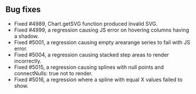 ## Bug fixes 
- Fixed #4989, Chart.getSVG function produced invalid SVG.
- Fixed #4999, a regression causing JS error on hovering columns having a shadow.
- Fixed #5001, a regression causing empty arearange series to fail with JS error.
- Fixed #5004, a regression causing stacked step areas to render incorrectly.
- Fixed #5015, a regression causing splines with null points and connectNulls: true not to render.
- Fixed #5016, a regression where a spline with equal X values failed to show.